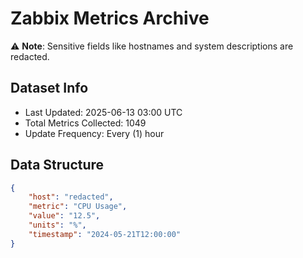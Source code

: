 # Zabbix Metrics Archive

⚠️ **Note**: Sensitive fields like hostnames and system descriptions are redacted.

## Dataset Info
- Last Updated: 2025-06-13 03:00 UTC
- Total Metrics Collected: 1049
- Update Frequency: Every (1) hour

## Data Structure
```json
{
    "host": "redacted",
    "metric": "CPU Usage",
    "value": "12.5",
    "units": "%",
    "timestamp": "2024-05-21T12:00:00"
}
```
